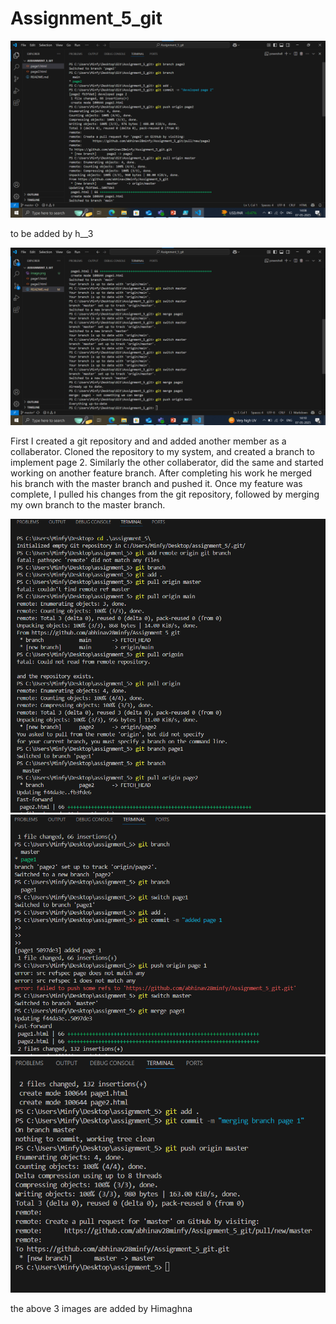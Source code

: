 # Assignment_5_git

![alt text](image.png)

to be added by h__3

![alt text](image-1.png)

First I created a git repository and and added another member as a collaberator.
Cloned the repository to my system, and created a branch to implement page 2.
Similarly the other collaberator, did the same and started working on another feature branch.
After completing his work he merged his branch with the master branch and pushed it.
Once my feature was complete, I pulled his changes from the git repository, followed by merging my own branch to the master branch.


![alt text](1.png)
![alt text](2.png)
![alt text](3.png)

the above 3 images are added by Himaghna